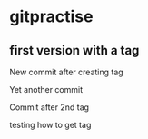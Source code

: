 # gitpractise

## first version with a tag

New commit after creating tag

Yet another commit

Commit after 2nd tag

testing how to get tag
